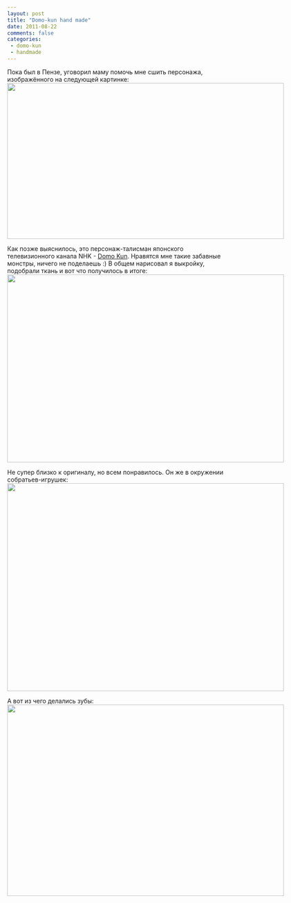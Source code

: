 ```yaml
---
layout: post
title: "Domo-kun hand made"
date: 2011-08-22
comments: false
categories:
 - domo-kun
 - handmade
---
```



Пока был в Пензе, уговорил маму помочь мне сшить персонажа, изображённого на следующей картинке:
<a href="http://3.bp.blogspot.com/-aZBtd55w0Zo/TlFlLoedqJI/AAAAAAAAC_s/Rf8puH-0U3I/s1600/domo%2Bkun.jpg" imageanchor="1" style="clear: left; float: left; margin-bottom: 1em; margin-right: 1em;"><img border="0" height="360" src="http://3.bp.blogspot.com/-aZBtd55w0Zo/TlFlLoedqJI/AAAAAAAAC_s/Rf8puH-0U3I/s640/domo%2Bkun.jpg" width="640" /></a>
<br>
Как позже выяснилось, это персонаж-талисман японского телевизионного канала NHK - <a href="http://en.wikipedia.org/wiki/Domo_%28NHK%29">Domo Kun</a>. Нравятся мне такие забавные монстры, ничего не поделаешь :)  В общем нарисовал я выкройку, подобрали ткань и вот что получилось в итоге:
<a href="http://3.bp.blogspot.com/-c1M9kscFuCM/TlFpsYg5uLI/AAAAAAAAC_w/M7Thx-7w8ec/s1600/domokun.png" imageanchor="1" style="clear: left; float: left; margin-bottom: 1em; margin-right: 1em;"><img border="0" height="434" src="http://3.bp.blogspot.com/-c1M9kscFuCM/TlFpsYg5uLI/AAAAAAAAC_w/M7Thx-7w8ec/s640/domokun.png" width="640" /></a>
<br>
Не супер близко к оригиналу, но всем понравилось.
Он же в окружении собратьев-игрушек:
<a href="http://4.bp.blogspot.com/-IzVj2wtMIks/TlFtDgYYkII/AAAAAAAAC_0/qr9f6GkJfJM/s1600/domo2.jpg" imageanchor="1" style="clear: left; float: left; margin-bottom: 1em; margin-right: 1em;"><img border="0" height="480" src="http://4.bp.blogspot.com/-IzVj2wtMIks/TlFtDgYYkII/AAAAAAAAC_0/qr9f6GkJfJM/s640/domo2.jpg" width="640" /></a>
<br>
А вот из чего делались зубы:
<a href="http://2.bp.blogspot.com/-U5uTw6UHy3k/TlFtmIMLIFI/AAAAAAAAC_4/eldHTcVP7Bc/s1600/tooth.jpg" imageanchor="1" style="clear: left; float: left; margin-bottom: 1em; margin-right: 1em;"><img border="0" height="442" src="http://2.bp.blogspot.com/-U5uTw6UHy3k/TlFtmIMLIFI/AAAAAAAAC_4/eldHTcVP7Bc/s640/tooth.jpg" width="640" /></a>

